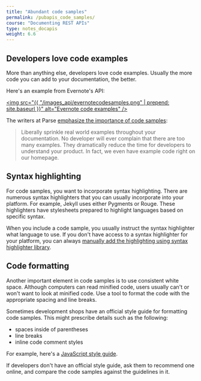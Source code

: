```yaml
---
title: "Abundant code samples"
permalink: /pubapis_code_samples/
course: "Documenting REST APIs"
type: notes_docapis
weight: 6.6
---
```


## Developers love code examples
More than anything else, developers love code examples. Usually the more code you can add to your documentation, the better. 

Here's an example from Evernote's API: 

<a href="https://dev.evernote.com/doc/articles/note-sharing.php"><img src="{{ "/images_api/evernotecodesamples.png" | prepend: site.baseurl }}" alt="Evernote code examples" /></a>

The writers at Parse [emphasize the importance of code samples](http://blog.parse.com/learn/engineering/designing-great-api-docs/):

>Liberally sprinkle real world examples throughout your documentation. No developer will ever complain that there are too many examples. They dramatically reduce the time for developers to understand your product. In fact, we even have example code right on our homepage.

## Syntax highlighting

For code samples, you want to incorporate syntax highlighting. There are numerous syntax highlighters that you can usually incorporate into your platform. For example, Jekyll uses either Pygments or Rouge. These highlighters have stylesheets prepared to highlight languages based on specific syntax. 

When you include a code sample, you usually instruct the syntax highlighter what language to use. If you don't have access to a syntax highlighter for your platform, you can always [manually add the highlighting using syntax highlighter library](http://code.tutsplus.com/tutorials/quick-tip-how-to-add-syntax-highlighting-to-any-project--net-21099).

## Code formatting

Another important element in code samples is to use consistent white space. Although computers can read minified code, users usually can't or won't want to look at minified code. Use a tool to format the code with the appropriate spacing and line breaks.

Sometimes development shops have an official style guide for formatting code samples. This might prescribe details such as the following:

* spaces inside of parentheses
* line breaks
* inline code comment styles

For example, here's a [JavaScript style guide](http://google.github.io/styleguide/javascriptguide.xml).

If developers don't have an official style guide, ask them to recommend one online, and compare the code samples against the guidelines in it.